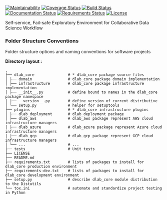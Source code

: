 [![Maintainability](https://api.codeclimate.com/v1/badges/2270e9542f8d3ce871a5/maintainability)](https://codeclimate.com/github/mediapills/dlab/maintainability)
[![Coverage Status](https://codecov.io/gh/mediapills/dlab/branch/master/graph/badge.svg)](https://codecov.io/gh/mediapills/dlab)
[![Build Status](https://travis-ci.com/mediapills/dlab.svg?branch=master)](https://travis-ci.com/mediapills/dlab)
[![Documentation Status](https://readthedocs.org/projects/dlab/badge/?version=latest)](https://dlab.readthedocs.io/en/latest)
[![Requirements Status](https://requires.io/github/mediapills/dlab/requirements.svg?branch=master)](https://requires.io/github/mediapills/dlab/requirements/?branch=master)
[![License](http://img.shields.io/:license-Apache%202-blue.svg)](http://www.apache.org/licenses/LICENSE-2.0.txt)

Self-service, Fail-safe Exploratory Environment for Collaborative Data Science Workflow 

### Folder Structure Conventions

Folder structure options and naming conventions for software projects

**Directory layout :**

    .
    ├── dlab_core               # * dlab_core package source files
    │ ├── domain                # dlab_core package domain implementation 
    │ ├── infrastructure        # dlab_core package infrastructure implementation
    │ ├── __init__.py           # define bound to names in the dlab_core package namespace
    │ ├── __version__.py        # define version of current distributive 
    │ └── setup.py              # helper for setuptools
    ├── plugins                 # * dlab_core infrastructure plugins
    │ ├── dlab_deployment       # dlab_deployment package
    │ ├── dlab_aws              # dlab_aws package represent AWS cloud infrastructure managers
    │ ├── dlab_azure            # dlab_azure package represent Azure cloud infrastructure managers
    │ ├── dlab_gcp              # dlab_gcp package represent GCP cloud infrastructure managers
    │ └── ...                   # ...
    ├── tests                   # Unit tests
    ├── LICENSE                 
    ├── README.md               
    ├── requirements.txt        # lists of packages to install for dlab_core production environment
    ├── requirements-dev.txt    # lists of packages to install for dlab_core development environment
    ├── setup.py                # describe dlab_core module distribution to the Distutils
    └── tox.ini                 # automate and standardize project testing in Python 
